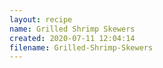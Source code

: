 ```yaml
---
layout: recipe
name: Grilled Shrimp Skewers
created: 2020-07-11 12:04:14
filename: Grilled-Shrimp-Skewers
---
```


